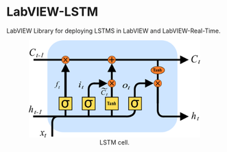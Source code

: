 # LabVIEW-LSTM
LabVIEW Library for deploying LSTMS in LabVIEW and LabVIEW-Real-Time.





<p align="center">
<img src="lstm_cell.png" alt="drawing" width="400"/> <br> 
LSTM cell.
</p>
<p align="center">
</p>
























